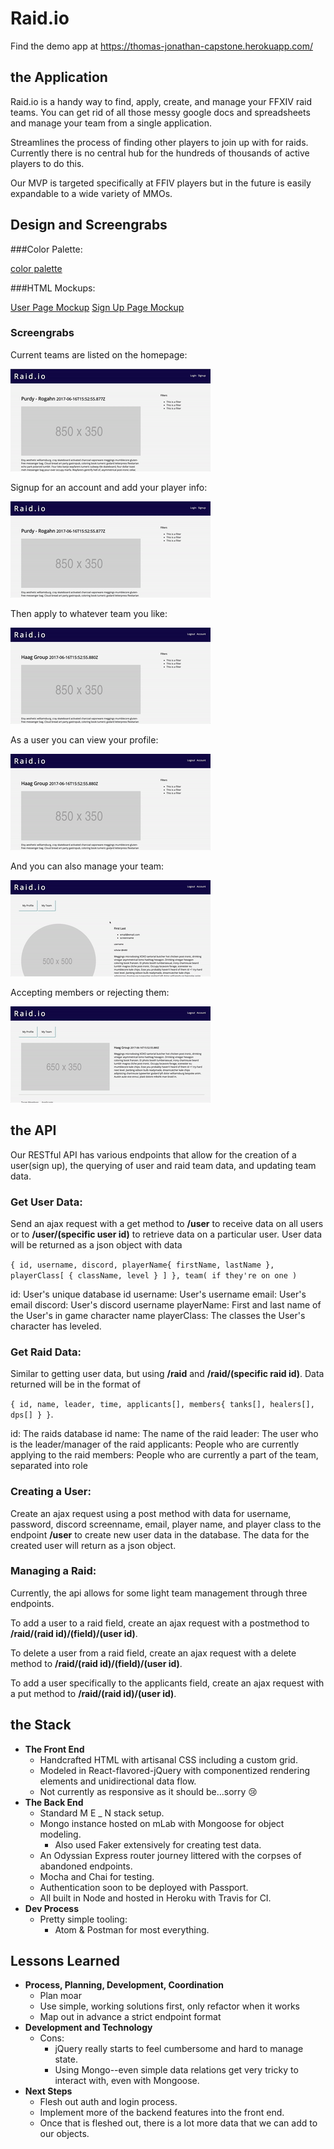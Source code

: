 # Raid.io

Find the demo app at https://thomas-jonathan-capstone.herokuapp.com/

## the Application

Raid.io is a handy way to find, apply, create, and manage your FFXIV raid teams. You can get rid of all those messy google docs and spreadsheets and manage your team from a single application.

Streamlines the process of finding other players to join up with for raids. Currently there is no central hub for the hundreds of thousands of active players to do this.

Our MVP is targeted specifically at FFIV players but in the future is easily expandable to a wide variety of MMOs.

## Design and Screengrabs

###Color Palette:

[color palette](demo/fullstack_capstone_palette.pdf)

###HTML Mockups:

[User Page Mockup](views/userpage.html)
[Sign Up Page Mockup](views/signup.html)

### Screengrabs

Current teams are listed on the homepage:

![Home page scroll screengrab](demo/HomePageScroll.gif)

Signup for an account and add your player info:

![Sign up for an account screengrab](demo/SignUp.gif)

Then apply to whatever team you like:

![Apply to a team screengrab](demo/Apply.gif)

As a user you can view your profile:

![View my profile screengrab](demo/MyAccount.gif)

And you can also manage your team:

![View my team](demo/MyTeam.gif)

Accepting members or rejecting them:

![Reject or accept applicants](demo/RejectAccept.gif)

## the API
Our RESTful API has various endpoints that allow for the creation of a user(sign up), the querying of user and raid team data, and updating team
data.

### Get User Data:
Send an ajax request with a get method to **/user** to receive data on all users or to **/user/(specific user id)** to retrieve data on a particular user. User data will be returned as a json object with data

`{ id, username, discord, playerName{ firstName, lastName }, playerClass[ { className, level } ] }, team( if they're on one )`

id: User's unique database id
username: User's username
email: User's email
discord: User's discord username
playerName: First and last name of the User's in game character name
playerClass: The classes the User's character has leveled.

### Get Raid Data:
Similar to getting user data, but using **/raid** and **/raid/(specific raid id)**. Data returned will be in the format of

`{ id, name, leader, time, applicants[], members{ tanks[], healers[], dps[] } }`.

id: The raids database id
name: The name of the raid
leader: The user who is the leader/manager of the raid
applicants: People who are currently applying to the raid
members: People who are currently a part of the team, separated into role

### Creating a User:
Create an ajax request using a post method with data for username, password, discord screenname, email, player name, and player class
to the endpoint **/user** to create new user data in the database. The data for the created user will return as a json object.

### Managing a Raid:
Currently, the api allows for some light team management through three endpoints.

To add a user to a raid field, create an ajax request with a postmethod to **/raid/(raid id)/(field)/(user id)**.

To delete a user from a raid field, create an ajax request with a delete method to **/raid/(raid id)/(field)/(user id)**.

To add a user specifically to the applicants field, create an ajax request with a put method to **/raid/(raid id)/(user id)**.


## the Stack

* **The Front End**
  * Handcrafted HTML with artisanal CSS including a custom grid.
  * Modeled in React-flavored-jQuery with componentized rendering elements and unidirectional data flow.
  * Not currently as responsive as it should be...sorry 😢
* **The Back End**
  * Standard M E _ N stack setup.
  * Mongo instance hosted on mLab with Mongoose for object modeling.
    * Also used Faker extensively for creating test data.
  * An Odyssian Express router journey littered with the corpses of abandoned endpoints.
  * Mocha and Chai for testing.
  * Authentication soon to be deployed with Passport.
  * All built in Node and hosted in Heroku with Travis for CI.
* **Dev Process**
  * Pretty simple tooling:
    * Atom & Postman for most everything.

## Lessons Learned

* **Process, Planning, Development, Coordination**
  * Plan moar
  * Use simple, working solutions first, only refactor when it works
  * Map out in advance a strict endpoint format
* **Development and Technology**
  * Cons:
    * jQuery really starts to feel cumbersome and hard to manage state.
    * Using Mongo--even simple data relations get very tricky to interact with, even with Mongoose.
* **Next Steps**
  * Flesh out auth and login process.
  * Implement more of the backend features into the front end.
  * Once that is fleshed out, there is a lot more data that we can add to our objects.
